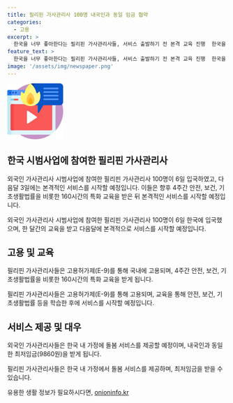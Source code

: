 ```yaml
---
title: 필리핀 가사관리사 100명 내국인과 동일 임금 협약
categories:
  - 고용
excerpt: >
  한국을 너무 좋아한다는 필리핀 가사관리사들, 서비스 출발하기 전 본격 교육 진행  한국을 너무 좋아하는 필리핀 100명 가사관리사가 입국했다. 서울시와 고용부가 추진한 외국인 가사관리사 시범사업에 참여해 안전·보건기초생활법률을 비롯한 160시간 특화 교육을 받고 다음달 3일부터 공식 서비스를 시작할 예정이다. 필리핀 가사관리사들은 고용허가제(E-9)를 통해 고용된 만 24~38세로, 한국어 시험과 영어 면접을 통해 선발되었으며 최저임금을 받는다. 처음 시범사업 서비스 제공기관은 다자녀, 맞벌이 등에 해당하는 가정을 선정 중이다.
feature_text: >
  한국을 너무 좋아한다는 필리핀 가사관리사들, 서비스 출발하기 전 본격 교육 진행  한국을 너무 좋아하는 필리핀 100명 가사관리사가 입국했다. 서울시와 고용부가 추진한 외국인 가사관리사 시범사업에 참여해 안전·보건기초생활법률을 비롯한 160시간 특화 교육을 받고 다음달 3일부터 공식 서비스를 시작할 예정이다. 필리핀 가사관리사들은 고용허가제(E-9)를 통해 고용된 만 24~38세로, 한국어 시험과 영어 면접을 통해 선발되었으며 최저임금을 받는다. 처음 시범사업 서비스 제공기관은 다자녀, 맞벌이 등에 해당하는 가정을 선정 중이다.
image: '/assets/img/newspaper.png'
---
```


<p><img src="/assets/img/news.png" alt="rentncar 속보" /></p>

<h2 data-ke-size="size26">한국 시범사업에 참여한 필리핀 가사관리사</h2>

<p>외국인 가사관리사 시범사업에 참여한 필리핀 가사관리사 100명이 6일 입국하였고, 다음달 3일에는 본격적인 서비스를 시작할 예정입니다. 이들은 향후 4주간 안전, 보건, 기초생활법률을 비롯한 160시간의 특화 교육을 받은 뒤 본격적인 서비스를 시작할 예정입니다.</p>

<p data-ke-size="size16">외국인 가사관리사 시범사업에 참여한 필리핀 가사관리사 100명이 6일 한국에 입국했으며, 한 달간의 교육을 받고 다음달에 본격적으로 서비스를 시작할 예정입니다.</p>

<h2 data-ke-size="size26">고용 및 교육</h2>

<p>필리핀 가사관리사들은 고용허가제(E-9)를 통해 국내에 고용되며, 4주간 안전, 보건, 기초생활법률을 비롯한 160시간의 특화 교육을 받게 됩니다.</p>

<p data-ke-size="size16">필리핀 가사관리사들은 고용허가제(E-9)를 통해 고용되며, 교육을 통해 안전, 보건, 기초생활법률 등을 학습한 후에 서비스를 시작할 예정입니다.</p>

<h2 data-ke-size="size26">서비스 제공 및 대우</h2>

<p>외국인 가사관리사들은 한국 내 가정에 돌봄 서비스를 제공할 예정이며, 내국인과 동일한 최저임금(9860원)을 받게 됩니다.</p>

<p data-ke-size="size16">필리핀 가사관리사들은 한국 내 가정에서 돌봄 서비스를 제공하며, 최저임금을 받을 수 있습니다.</p>
유용한 생활 정보가 필요하시다면, <a href="https://onioninfo.kr" rel="dofollow">onioninfo.kr</a>


